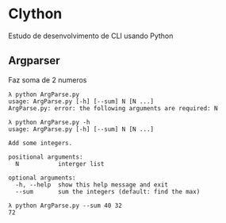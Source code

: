 # Clython
Estudo de desenvolvimento de CLI usando Python


## Argparser
Faz soma de 2 numeros
````
λ python ArgParse.py
usage: ArgParse.py [-h] [--sum] N [N ...]
ArgParse.py: error: the following arguments are required: N

λ python ArgParse.py -h
usage: ArgParse.py [-h] [--sum] N [N ...]

Add some integers.

positional arguments:
  N           interger list

optional arguments:
  -h, --help  show this help message and exit
  --sum       sum the integers (default: find the max)

λ python ArgParse.py --sum 40 32
72
````

